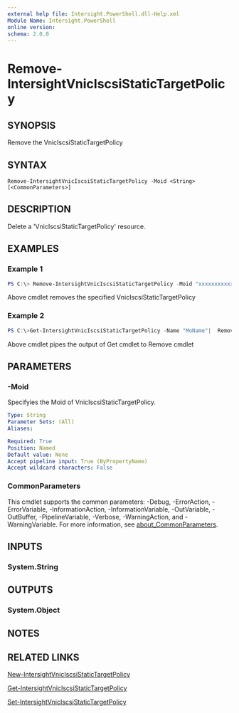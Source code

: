 ```yaml
---
external help file: Intersight.PowerShell.dll-Help.xml
Module Name: Intersight.PowerShell
online version:
schema: 2.0.0
---
```


# Remove-IntersightVnicIscsiStaticTargetPolicy

## SYNOPSIS
Remove the VnicIscsiStaticTargetPolicy

## SYNTAX

```
Remove-IntersightVnicIscsiStaticTargetPolicy -Moid <String> [<CommonParameters>]
```

## DESCRIPTION
Delete a &apos;VnicIscsiStaticTargetPolicy&apos; resource.

## EXAMPLES

### Example 1
```powershell
PS C:\> Remove-IntersightVnicIscsiStaticTargetPolicy -Moid "xxxxxxxxxxxxxxxxxxxxxxxxxxx"
```
Above cmdlet removes the specified VnicIscsiStaticTargetPolicy 

### Example 2
```powershell
PS C:\>Get-IntersightVnicIscsiStaticTargetPolicy -Name "MoName"|  Remove-IntersightVnicIscsiStaticTargetPolicy
```
Above cmdlet pipes the output of Get cmdlet to Remove cmdlet

## PARAMETERS

### -Moid
Specifyies the Moid of VnicIscsiStaticTargetPolicy.

```yaml
Type: String
Parameter Sets: (All)
Aliases:

Required: True
Position: Named
Default value: None
Accept pipeline input: True (ByPropertyName)
Accept wildcard characters: False
```

### CommonParameters
This cmdlet supports the common parameters: -Debug, -ErrorAction, -ErrorVariable, -InformationAction, -InformationVariable, -OutVariable, -OutBuffer, -PipelineVariable, -Verbose, -WarningAction, and -WarningVariable. For more information, see [about_CommonParameters](http://go.microsoft.com/fwlink/?LinkID=113216).

## INPUTS

### System.String

## OUTPUTS

### System.Object
## NOTES

## RELATED LINKS

[New-IntersightVnicIscsiStaticTargetPolicy](./New-IntersightVnicIscsiStaticTargetPolicy.md)

[Get-IntersightVnicIscsiStaticTargetPolicy](./Get-IntersightVnicIscsiStaticTargetPolicy.md)

[Set-IntersightVnicIscsiStaticTargetPolicy](./Set-IntersightVnicIscsiStaticTargetPolicy.md)

